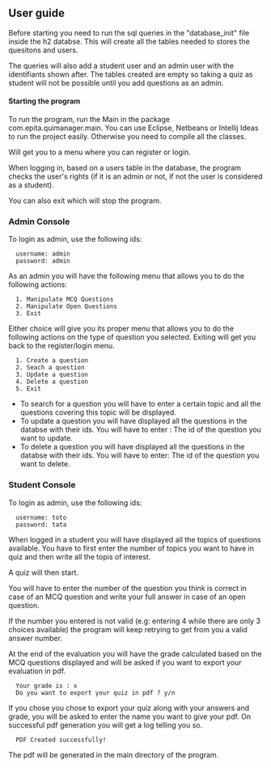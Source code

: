 
## User guide

Before starting you need to run the sql queries in the "database_init" file inside the h2 databse. This will create all the tables needed to stores the quesitons and users. 

The queries will also add a student user and an admin user with the identifiants shown after. The tables created are empty so taking a quiz as student will not be possible until you add questions as an admin.

#### Starting the program 

To run the program, run the Main in the package com.epita.quimanager.main. You can use Eclipse, Netbeans or Intellij Ideas to run the project easily. Otherwise you need to compile all the classes.


Will get you to a menu where you can register or login. 

When logging in, based on a users table in the database, the program checks the user's rights (if it is an admin or not, if not the user is considered as a student).

You can also exit which will stop the program.

### Admin Console

To login as admin, use the following ids:

```
  username: admin
  password: admin
```

As an admin you will have the following menu that allows you to do the following actions: 

```
  1. Manipulate MCQ Questions
  2. Manipulate Open Questions
  3. Exit
```

Either choice will give you its proper menu that allows you to do the following actions on the type of question 
you selected.
Exiting will get you back to the register/login menu.

```
  1. Create a question
  2. Seach a question
  3. Update a question
  4. Delete a question
  5. Exit
```

- To search for a question you will have to enter a certain topic and all the questions covering this topic will be displayed.
- To update a question you will have displayed all the questions in the databse with their ids. You will have to enter :
  The id of the question you want to update.
- To delete a question you will have displayed all the questions in the databse with their ids. You will have to enter: 
  The id of the question you want to delete.



### Student Console

To login as admin, use the following ids:

```
  username: toto
  password: tata
```

When logged in a student you will have displayed all the topics of questions available. You have to first enter the 
number of topics you want to have in quiz
and then write all the topis of interest.

A quiz will then start.

You will have to enter the number of the question you think is correct in case of an MCQ question and write your full answer in case of an open question.

If the number you entered is not valid (e.g: entering 4 while there are only 3 choices available) the program will keep retrying to get from you a valid answer number.

At the end of the evaluation you will have the grade calculated based on the MCQ questions displayed and will be asked if you want to export your evaluation in pdf.

```
  Your grade is : x
  Do you want to export your quiz in pdf ? y/n
```

If you chose you chose to export your quiz along with your answers and grade, you will be asked to enter the name you want to give your pdf. On successful pdf generation you will get a log telling you so.

```
  PDF Created successfully!
```

The pdf will be generated in the main directory of the program.
